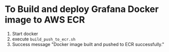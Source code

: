 # To Build and deploy Grafana Docker image to AWS ECR

1. Start docker
2. execute `build_push_to_ecr.sh`
3. Success message "Docker image built and pushed to ECR successfully."